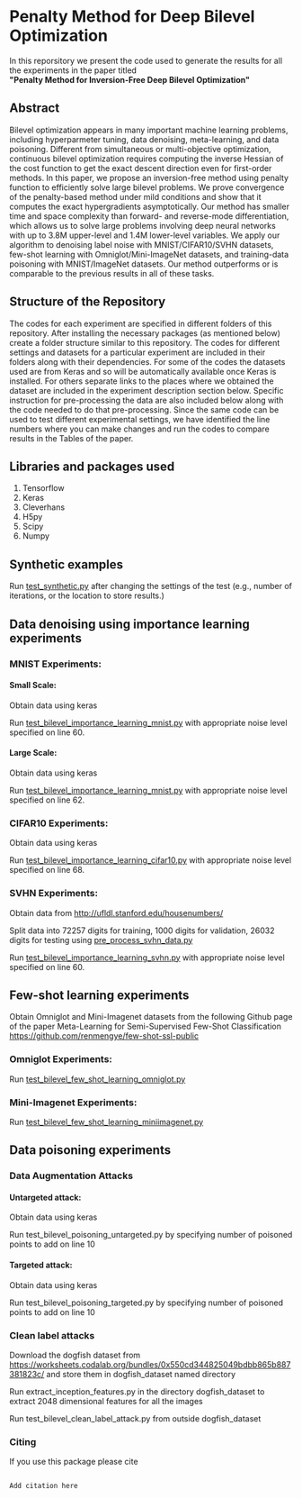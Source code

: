# Penalty Method for Deep Bilevel Optimization

In this reporsitory we present the code used to generate the results for all the experiments in the paper titled <br><b> "Penalty Method for Inversion-Free Deep Bilevel Optimization"</b>

## Abstract
Bilevel optimization appears in many important machine learning problems, including hyperparmeter tuning, data denoising,  meta-learning, and data poisoning. Different from simultaneous or multi-objective optimization, continuous bilevel optimization requires computing the inverse Hessian of the cost function to get the exact descent direction even for first-order methods. In this paper, we propose an inversion-free method using penalty function to efficiently solve large bilevel problems. We prove convergence of the penalty-based method under mild conditions and show that it computes the exact hypergradients asymptotically. Our method has smaller time and space complexity than forward- and reverse-mode differentiation, which allows us to solve large problems involving deep neural networks with up to 3.8M  upper-level and 1.4M lower-level variables. We apply our algorithm to denoising label noise with MNIST/CIFAR10/SVHN datasets, few-shot learning with Omniglot/Mini-ImageNet datasets, and training-data  poisoning with MNIST/ImageNet datasets. Our method outperforms or is comparable to the previous results in all of these tasks.

## Structure of the Repository
The codes for each experiment are specified in different folders of this repository. After installing the necessary packages (as mentioned below) create a folder structure similar to this repository. The codes for different settings and datasets for a particular experiment are included in their folders along with their dependencies. For some of the codes the datasets used are from Keras and so will be automatically available once Keras is installed. For others separate links to the places where we obtained the dataset are included in the experiment description section below. Specific instruction for pre-processing the data are also included below along with the code needed to do that pre-processing. Since the same code can be used to test different experimental settings, we have identified the line numbers where you can make changes and run the codes to compare results in the Tables of the paper. 

## Libraries and packages used
1. Tensorflow
2. Keras
3. Cleverhans
4. H5py
5. Scipy
6. Numpy

## Synthetic examples
Run [test_synthetic.py](synthetic_examples/test_synthetic.py) after changing the settings of the test (e.g., number of iterations, or the location to store results.)

## Data denoising using importance learning experiments
### MNIST Experiments:

#### Small Scale:
	
Obtain data using keras
	
Run [test_bilevel_importance_learning_mnist.py](data_denoising/mnist_experiments/small_scale/test_bilevel_importance_learning_mnist.py)  with appropriate noise level specified on line 60.

#### Large Scale:

Obtain data using keras
   
Run [test_bilevel_importance_learning_mnist.py](data_denoising/mnist_experiments/large_scale/Penalty/test_bilevel_importance_learning_mnist.py) with appropriate noise level specified on line 62. 

### CIFAR10 Experiments:

Obtain data using keras
	
Run [test_bilevel_importance_learning_cifar10.py](data_denoising/cifar10_experiments/Penalty/test_bilevel_importance_learning_cifar10.py) with appropriate noise level specified on line 68. 

### SVHN Experiments:

Obtain data from http://ufldl.stanford.edu/housenumbers/
	
Split data into 72257 digits for training, 1000 digits for validation, 26032 digits for testing using [pre_process_svhn_data.py](data_denoising/svhn_experiments/Penalty/pre_process_svhn_data.py)
	
Run [test_bilevel_importance_learning_svhn.py](data_denoising/svhn_experiments/Penalty/test_bilevel_importance_learning_svhn.py) with appropriate noise level specified on line 60. 

## Few-shot learning experiments

Obtain Omniglot and Mini-Imagenet datasets from the following Github page of the paper Meta-Learning for Semi-Supervised Few-Shot Classification https://github.com/renmengye/few-shot-ssl-public

### Omniglot Experiments:

Run [test_bilevel_few_shot_learning_omniglot.py](few_shot_learning/miniimagenet_experiments/Penalty/test_bilevel_few_shot_learning_omniglot.py)

### Mini-Imagenet Experiments:

Run [test_bilevel_few_shot_learning_miniimagenet.py](few_shot_learning/omniglot_experiments/Penalty/test_bilevel_few_shot_learning_miniimagenet.py)

## Data poisoning experiments

### Data Augmentation Attacks

#### Untargeted attack:

Obtain data using keras
	
Run test_bilevel_poisoning_untargeted.py by specifying number of poisoned points to add on line 10
		
#### Targeted attack:

Obtain data using keras

Run test_bilevel_poisoning_targeted.py by specifying number of poisoned points to add on line 10
	
### Clean label attacks

Download the dogfish dataset from https://worksheets.codalab.org/bundles/0x550cd344825049bdbb865b887381823c/ and store them in dogfish_dataset named directory

Run extract_inception_features.py in the directory dogfish_dataset to extract 2048 dimensional features for all the images 

Run test_bilevel_clean_label_attack.py from outside dogfish_dataset 


### Citing
If you use this package please cite
<pre>
<code>
Add citation here
</code>
</pre>

